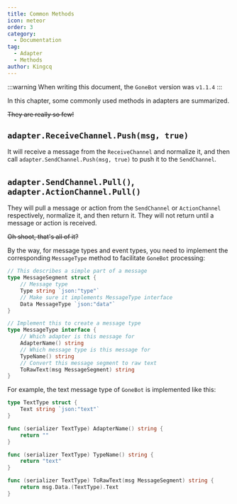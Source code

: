 ```yaml
---
title: Common Methods
icon: meteor
order: 3
category:
  - Documentation
tag:
  - Adapter
  - Methods
author: Kingcq
---
```


:::warning
When writing this document, the `GoneBot` version was `v1.1.4`
:::

In this chapter, some commonly used methods in adapters are summarized.

~~They are really so few!~~

## `adapter.ReceiveChannel.Push(msg, true)`
It will receive a message from the `ReceiveChannel` and normalize it, and then call `adapter.SendChannel.Push(msg, true)` to push it to the `SendChannel`.

## `adapter.SendChannel.Pull()`, `adapter.ActionChannel.Pull()`
They will pull a message or action from the `SendChannel` or `ActionChannel` respectively, normalize it, and then return it.
They will not return until a message or action is received.

~~Oh shoot, that's all of it?~~

By the way, for message types and event types, you need to implement the corresponding `MessageType` method to facilitate `GoneBot` processing:
```go
// This describes a simple part of a message
type MessageSegment struct {
	// Message type
	Type string `json:"type"`
	// Make sure it implements MessageType interface
	Data MessageType `json:"data"`
}

// Implement this to create a message type
type MessageType interface {
	// Which adapter is this message for
	AdapterName() string
	// Which message type is this message for
	TypeName() string
	// Convert this message segment to raw text
	ToRawText(msg MessageSegment) string
}
```
For example, the text message type of `GoneBot` is implemented like this:
```go
type TextType struct {
	Text string `json:"text"`
}

func (serializer TextType) AdapterName() string {
	return ""
}

func (serializer TextType) TypeName() string {
	return "text"
}

func (serializer TextType) ToRawText(msg MessageSegment) string {
	return msg.Data.(TextType).Text
}
```
